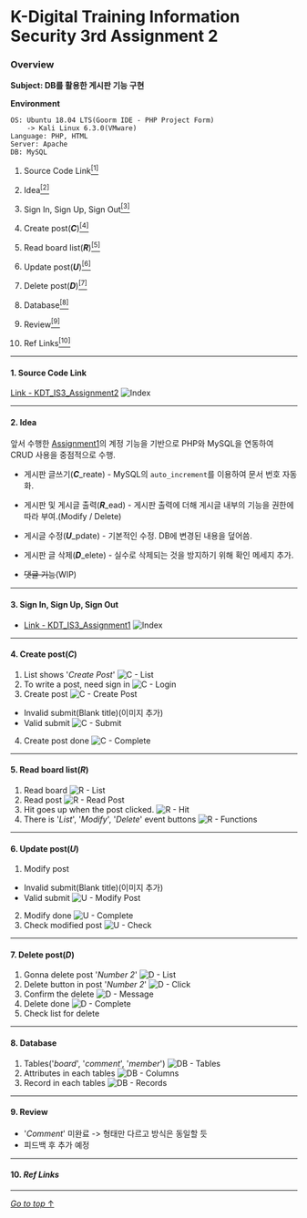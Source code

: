 # K-Digital Training Information Security 3rd Assignment 2

### Overview

**Subject: DB를 활용한 게시판 기능 구현**

**Environment**

```
OS: Ubuntu 18.04 LTS(Goorm IDE - PHP Project Form)
    -> Kali Linux 6.3.0(VMware)
Language: PHP, HTML
Server: Apache
DB: MySQL
```

1. Source Code Link<a href="#1-source-code-link"><sup>[1]</sup></a>

2. Idea<a href="#2-idea"><sup>[2]</sup></a>

3. Sign In, Sign Up, Sign Out<a href="#3-sign-in-sign-up-sign-out"><sup>[3]</sup></a>

4. Create post(**_C_**)<a href="#4-create-postc"><sup>[4]</sup></a>

5. Read board list(**_R_**)<a href="#5-read-board-listr"><sup>[5]</sup></a>

6. Update post(**_U_**)<a href="#6-update-postu"><sup>[6]</sup></a>

7. Delete post(**_D_**)<a href="#7-delete-postd"><sup>[7]</sup></a>

8. Database<a href="#8-database"><sup>[8]</sup></a>

9. Review<a href="#9-review"><sup>[9]</sup></a>

10. Ref Links<a href="#9-ref-links"><sup>[10]</sup></a>

---

#### 1. Source Code Link

[Link - KDT_IS3_Assignment2](https://github.com/ymiwm/KDT_IS3_Assignment2)
![Index](/img/index/Index.png)

---

#### 2. Idea

앞서 수행한 [Assignment1](https://github.com/ymiwm/KDT_IS3_Assignment1)의 계정 기능을 기반으로 PHP와 MySQL을 연동하여 CRUD 사용을 중점적으로 수행.

<!--Create post-->

- 게시판 글쓰기(**_C_**\_reate) - MySQL의 `auto_increment`를 이용하여 문서 번호 자동화.
<!--Read board and post-->
- 게시판 및 게시글 출력(**_R_**\_ead) - 게시판 출력에 더해 게시글 내부의 기능을 권한에 따라 부여.(Modify / Delete)
<!--Update post-->
- 게시글 수정(**_U_**\_pdate) - 기본적인 수정. DB에 변경된 내용을 덮어씀.
<!--Delete post-->
- 게시판 글 삭제(**_D_**\_elete) - 실수로 삭제되는 것을 방지하기 위해 확인 메세지 추가.
<!--Comment function-->
- ~~댓글 기능~~(WIP)
<!--Feedback-->

---

#### 3. Sign In, Sign Up, Sign Out

- [Link - KDT_IS3_Assignment1](https://github.com/ymiwm/KDT_IS3_Assignment1)
  ![Index](/img/index/Index.png)

---

#### 4. Create post(**_C_**)

1. List shows '*Create Post*'
![C - List](/img/crud/c/C%20-%20List.png)
2. To write a post, need sign in
![C - Login](/img/crud/c/C%20-%20Login.png)
3. Create post
![C - Create Post](/img/crud/c/C%20-%20Create%20Post.png)
  - Invalid submit(Blank title)(이미지 추가)
![]()
  - Valid submit
![C - Submit](/img/crud/c/C%20-%20Submit.png)
4. Create post done
![C - Complete](/img/crud/c/C%20-%20Complete.png)

---

#### 5. Read board list(**_R_**)

1. Read board
![R - List](/img/crud/r/R%20-%20List.png)
2. Read post
![R - Read Post](/img/crud/r/R%20-%20Read%20Post.png)
3. Hit goes up when the post clicked.
![R - Hit](/img/crud/r/R%20-%20Hit.png)
4. There is '*List*', '*Modify*', '*Delete*' event buttons
![R - Functions](/img/crud/r/R%20-%20Functions.png)

---

#### 6. Update post(**_U_**)

1. Modify post
  - Invalid submit(Blank title)(이미지 추가)
  - Valid submit
![U - Modify Post](/img/crud/u/U%20-%20Modify%20Post.png)
2. Modify done
![U - Complete](/img/crud/u/U%20-%20Complete.png)
3. Check modified post
![U - Check](/img/crud/u/U%20-%20Check.png)

---

#### 7. Delete post(**_D_**)

1. Gonna delete post '*Number 2*'
![D - List](/img/crud/d/D%20-%20List.png)
2. Delete button in post '*Number 2*'
![D - Click](/img/crud/d/D%20-%20Click.png)
3. Confirm the delete
![D - Message](/img/crud/d/D%20-%20Message.png)
4. Delete done
![D - Complete](/img/crud/d/D%20-%20Complete.png)
5. Check list for delete

---

#### 8. Database

1. Tables('*board*', '*comment*', '*member*')
![DB - Tables](/img/db/DB%20-%20Tables.png)
2. Attributes in each tables
![DB - Columns](/img/db/DB%20-%20Columns.png)
3. Record in each tables
![DB - Records](/img/db/DB%20-%20Records.png)

---

#### 9. Review
- '*Comment*' 미완료 -> 형태만 다르고 방식은 동일할 듯
- 피드백 후 추가 예정

---

#### 10. _Ref Links_

---

[_Go to top_ ↑](#k-digital-training-information-security-3rd-assignment-2)
